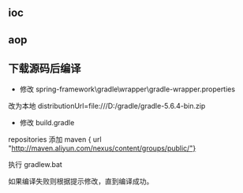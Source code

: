 ## ioc



## aop



## 下载源码后编译

- 修改 spring-framework\gradle\wrapper\gradle-wrapper.properties

改为本地
distributionUrl=file:///D:/gradle/gradle-5.6.4-bin.zip

- 修改 build.gradle

repositories
添加
maven { url "http://maven.aliyun.com/nexus/content/groups/public/"}


执行
gradlew.bat

如果编译失败则根据提示修改，直到编译成功。


